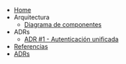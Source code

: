 * [Home](/)
* Arquitectura
  * [Diagrama de componentes](components.md)
* ADRs
  * [ADR #1 - Autenticación unificada ](adr1.unified-auth.md)
* [Referencias](links.md)
* [ADRs](/adrs/)
